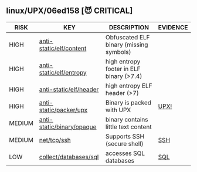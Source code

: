 ## linux/UPX/06ed158 [😈 CRITICAL]

|  RISK  |                                                                       KEY                                                                        |               DESCRIPTION                |                       EVIDENCE                       |
|--------|--------------------------------------------------------------------------------------------------------------------------------------------------|------------------------------------------|------------------------------------------------------|
| HIGH   | [anti-static/elf/content](https://github.com/chainguard-dev/malcontent/blob/main/rules/anti-static/elf/content.yara#obfuscated_elf)              | Obfuscated ELF binary (missing symbols)  |                                                      |
| HIGH   | [anti-static/elf/entropy](https://github.com/chainguard-dev/malcontent/blob/main/rules/anti-static/elf/entropy.yara#normal_elf_high_entropy_7_4) | high entropy footer in ELF binary (>7.4) |                                                      |
| HIGH   | [anti-static/elf/header](https://github.com/chainguard-dev/malcontent/blob/main/rules/anti-static/elf/header.yara#high_entropy_header)           | high entropy ELF header (>7)             |                                                      |
| HIGH   | [anti-static/packer/upx](https://github.com/chainguard-dev/malcontent/blob/main/rules/anti-static/packer/upx.yara#upx)                           | Binary is packed with UPX                | [UPX!](https://github.com/search?q=UPX%21&type=code) |
| MEDIUM | [anti-static/binary/opaque](https://github.com/chainguard-dev/malcontent/blob/main/rules/anti-static/binary/opaque.yara#opaque_binary)           | binary contains little text content      |                                                      |
| MEDIUM | [net/tcp/ssh](https://github.com/chainguard-dev/malcontent/blob/main/rules/net/tcp/ssh.yara#ssh)                                                 | Supports SSH (secure shell)              | [SSH](https://github.com/search?q=SSH&type=code)     |
| LOW    | [collect/databases/sql](https://github.com/chainguard-dev/malcontent/blob/main/rules/collect/databases/sql.yara#sql)                             | accesses SQL databases                   | [SQL](https://github.com/search?q=SQL&type=code)     |

